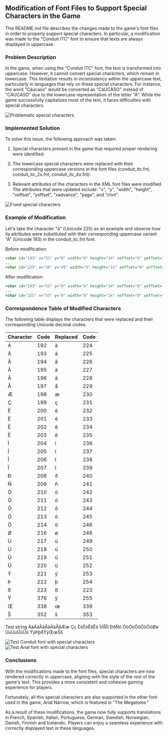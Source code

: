 ## Modification of Font Files to Support Special Characters in the Game

This README.md file describes the changes made to the game's font files in order to properly support special characters. In particular, a modification was made to the "Conduit ITC" font to ensure that texts are always displayed in uppercase.

### Problem Description

In the game, when using the "Conduit ITC" font, the text is transformed into uppercase. However, it cannot convert special characters, which remain in lowercase. This limitation results in inconsistency within the uppercase text, particularly in languages that rely on these special characters. For instance, the word "Cáucaso" would be converted as "CáUCASO" instead of "CÁUCASO" due to the lowercase representation of the letter "Á". While the game successfully capitalizes most of the text, it faces difficulties with special characters.

![Problematic special characters](fonts/proof/before.PNG)

### Implemented Solution

To solve this issue, the following approach was taken:

1. Special characters present in the game that required proper rendering were identified.

2. The lowercase special characters were replaced with their corresponding uppercase versions in the font files (conduit_itc.fnt, conduit_itc_2x.fnt, conduit_itc_4x.fnt).

3. Relevant attributes of the characters in the XML font files were modified. The attributes that were updated include: "x", "y", "width", "height", "xoffset", "yoffset", "xadvance", "page", and "chnl".

![Fixed special characters](fonts/proof/after.PNG)

### Example of Modification

Let's take the character "á" (Unicode 225) as an example and observe how its attributes were substituted with their corresponding uppercase variant "Á" (Unicode 193) in the conduit_itc.fnt font.

Before modification:
```xml
<char id="193" x="53" y="0" width="8" height="14" xoffset="0" yoffset="0" xadvance="7" page="0" chnl="15" />
...
<char id="225" x="20" y="45" width="6" height="11" xoffset="0" yoffset="3" xadvance="7" page="0" chnl="15" />
```

After modification:
```xml
<char id="193" x="53" y="0" width="8" height="14" xoffset="0" yoffset="0" xadvance="7" page="0" chnl="15" />
...
<char id="225" x="53" y="0" width="8" height="14" xoffset="0" yoffset="0" xadvance="7" page="0" chnl="15" />
```

### Correspondence Table of Modified Characters

The following table displays the characters that were replaced and their corresponding Unicode decimal codes:


| Character | Code | Replaced | Code |
|-----------|------|----------|------|
| À         | 192  | à        | 224  |
| Á         | 193  | á        | 225  |
| Â         | 194  | â        | 226  |
| Ã         | 195  | ã        | 227  |
| Ä         | 196  | ä        | 228  |
| Å         | 197  | å        | 229  |
| Æ         | 198  | æ        | 230  |
| Ç         | 199  | ç        | 231  |
| È         | 200  | è        | 232  |
| É         | 201  | é        | 233  |
| Ê         | 202  | ê        | 234  |
| Ë         | 203  | ë        | 235  |
| Ì         | 204  | ì        | 236  |
| Í         | 205  | í        | 237  |
| Î         | 206  | î        | 238  |
| Ï         | 207  | ï        | 239  |
| Ð         | 208  | ð        | 240  |
| Ñ         | 209  | ñ        | 241  |
| Ò         | 210  | ò        | 242  |
| Ó         | 211  | ó        | 243  |
| Ô         | 212  | ô        | 244  |
| Õ         | 213  | õ        | 245  |
| Ö         | 214  | ö        | 246  |
| Ø         | 216  | ø        | 248  |
| Ù         | 217  | ù        | 249  |
| Ú         | 218  | ú        | 250  |
| Û         | 219  | û        | 251  |
| Ü         | 220  | ü        | 252  |
| Ý         | 221  | ý        | 253  |
| Þ         | 222  | þ        | 254  |
| ß         | 223  | ß        | 223  |
| Ÿ         | 376  | ÿ        | 255  |
| Œ         | 338  | œ        | 339  |
| Š         | 352  | š        | 353  |

Test string ÀàÁáÂâÃãÄäÅåÆæ Çç ÈèÉéÊêËë ÌìÍíÎîÏï ÐðÑñ ÒòÓóÔôÕõÖöØø ÙùÚúÛûÜü ÝýÞþßŸÿŒœŠš

![Test Conduit font with special characters](fonts/proof/test-conduit.PNG)
![Test Arial font with special characters](fonts/proof/test-arial.PNG)

### Conclusions

With the modifications made to the font files, special characters are now rendered correctly in uppercase, aligning with the style of the rest of the game's text. This provides a more consistent and cohesive gaming experience for players.

Fortunately, all this special characters are also supported in the other font used in the game, Arial Narrow, which is featured in "The Megatome."

As a result of these modifications, the game now fully supports translations in French, Spanish, Italian, Portuguese, German, Swedish, Norwegian, Danish, Finnish and Icelandic. Players can enjoy a seamless experience with correctly displayed text in these languages.
